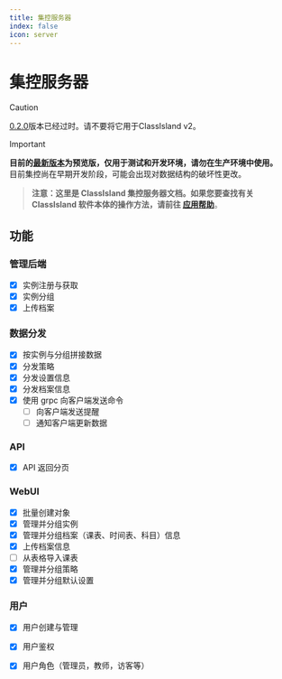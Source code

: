 ```yaml
---
title: 集控服务器
index: false
icon: server
---
```


# 集控服务器

> [!CAUTION]  
>[0.2.0][def]版本已经过时。请不要将它用于ClassIsland v2。  

> [!IMPORTANT]  
> **目前的[最新版本][def]为预览版，仅用于测试和开发环境，请勿在生产环境中使用。**  
> 目前集控尚在早期开发阶段，可能会出现对数据结构的破坏性更改。  

> **注意：这里是 ClassIsland 集控服务器文档。如果您要查找有关 ClassIsland 软件本体的操作方法，请前往 [应用帮助](../../app/)**。  

## 功能

### 管理后端

- [x] 实例注册与获取
- [x] 实例分组
- [x] 上传档案

### 数据分发

- [x] 按实例与分组拼接数据
- [x] 分发策略
- [x] 分发设置信息
- [x] 分发档案信息
- [x] 使用 grpc 向客户端发送命令
  - [ ] 向客户端发送提醒
  - [ ] 通知客户端更新数据

### API

- [x] API 返回分页

### WebUI

- [x] 批量创建对象
- [x] 管理并分组实例
- [x] 管理并分组档案（课表、时间表、科目）信息
- [x] 上传档案信息
- [ ] 从表格导入课表
- [x] 管理并分组策略
- [x] 管理并分组默认设置

### 用户

- [x] 用户创建与管理
- [x] 用户鉴权
- [x] 用户角色（管理员，教师，访客等）


[def]: https://github.com/ClassIsland/ManagementServer/releases/tag/0.2.0